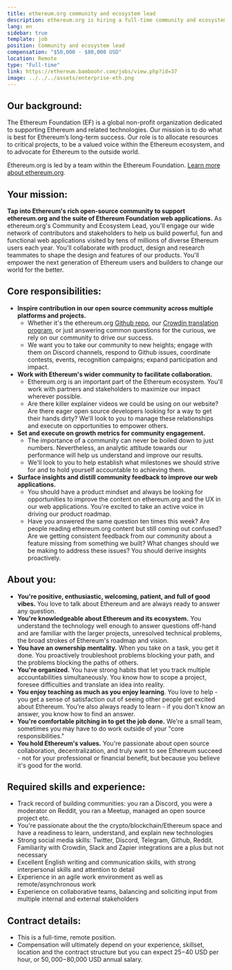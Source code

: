 ```yaml
---
title: ethereum.org community and ecosystem lead
description: ethereum.org is hiring a full-time community and ecosystem manager
lang: en
sidebar: true
template: job
position: Community and ecosystem lead
compensation: "$50,000 - $80,000 USD"
location: Remote
type: "Full-time"
link: https://ethereum.bamboohr.com/jobs/view.php?id=37
image: ../../../assets/enterprise-eth.png
---
```



## Our background:

The Ethereum Foundation (EF) is a global non-profit organization dedicated to supporting Ethereum and related technologies. Our mission is to do what is best for Ethereum’s long-term success. Our role is to allocate resources to critical projects, to be a valued voice within the Ethereum ecosystem, and to advocate for Ethereum to the outside world.

Ethereum.org is led by a team within the Ethereum Foundation. [Learn more about ethereum.org](/en/about/).

## Your mission:

**Tap into Ethereum's rich open-source community to support ethereum.org and the suite of Ethereum Foundation web applications.** As ethereum.org's Community and Ecosystem Lead, you'll engage our wide network of contributors and stakeholders to help us build powerful, fun and functional web applications visited by tens of millions of diverse Ethereum users each year. You'll collaborate with product, design and research teammates to shape the design and features of our products. You'll empower the next generation of Ethereum users and builders to change our world for the better.

## Core responsibilities:

- **Inspire contribution in our open source community across multiple platforms and projects.**
    - Whether it's the ethereum.org [Github repo](https://github.com/ethereum/ethereum-org-website), our [Crowdin translation program](https://crowdin.com/project/ethereumfoundation), or just answering common questions for the curious, we rely on our community to drive our success.
    - We want you to take our community to new heights; engage with them on Discord channels, respond to Github issues, coordinate contests, events, recognition campaigns; expand participation and impact.
- **Work with Ethereum's wider community to facilitate collaboration.**
    - Ethereum.org is an important part of the Ethereum ecosystem. You'll work with partners and stakeholders to maximize our impact wherever possible.
    - Are there killer explainer videos we could be using on our website? Are there eager open source developers looking for a way to get their hands dirty? We'll look to you to manage these relationships and execute on opportunities to empower others.
- **Set and execute on growth metrics for community engagement.**
    - The importance of a community can never be boiled down to just numbers. Nevertheless, an analytic attitude towards our performance will help us understand and improve our results.
    - We'll look to you to help establish what milestones we should strive for and to hold yourself accountable to achieving them.
- **Surface insights and distill community feedback to improve our web applications.**
    - You should have a product mindset and always be looking for opportunities to improve the content on ethereum.org and the UX in our web applications. You're excited to take an active voice in driving our product roadmap.
    - Have you answered the same question ten times this week? Are people reading ethereum.org content but still coming out confused? Are we getting consistent feedback from our community about a feature missing from something we built? What changes should we be making to address these issues? You should derive insights proactively.

## About you:

- **You're positive, enthusiastic, welcoming, patient, and full of good vibes.** You love to talk about Ethereum and are always ready to answer any question.
- **You're knowledgeable about Ethereum and its ecosystem.** You understand the technology well enough to answer questions off-hand and are familiar with the larger projects, unresolved technical problems, the broad strokes of Ethereum's roadmap and vision.
- **You have an ownership mentality.** When you take on a task, you get it done. You proactively troubleshoot problems blocking your path, and the problems blocking the paths of others.
- **You're organized.** You have strong habits that let you track multiple accountabilities simultaneously. You know how to scope a project, foresee difficulties and translate an idea into reality.
- **You enjoy teaching as much as you enjoy learning**. You love to help - you get a sense of satisfaction out of seeing other people get excited about Ethereum. You're also always ready to learn - if you don't know an answer, you know how to find an answer.
- **You're comfortable pitching in to get the job done.** We're a small team, sometimes you may have to do work outside of your "core responsibilities."
- **You hold Ethereum's values.** You're passionate about open source collaboration, decentralization, and truly want to see Ethereum succeed - not for your professional or financial benefit, but because you believe it's good for the world.

## Required skills and experience:

- Track record of building communities: you ran a Discord, you were a moderator on Reddit, you ran a Meetup, managed an open source project etc.
- You're passionate about the the crypto/blockchain/Ethereum space and have a readiness to learn, understand, and explain new technologies
- Strong social media skills: Twitter, Discord, Telegram, Github, Reddit. Familiarity with Crowdin, Slack and Zapier integrations are a plus but not necessary
- Excellent English writing and communication skills, with strong interpersonal skills and attention to detail
- Experience in an agile work environment as well as remote/asynchronous work
- Experience on collaborative teams, balancing and soliciting input from multiple internal and external stakeholders

## Contract details:

- This is a full-time, remote position.
- Compensation will ultimately depend on your experience, skillset, location and the contract structure but you can expect $25-$40 USD per hour, or $50,000-$80,000 USD annual salary.
